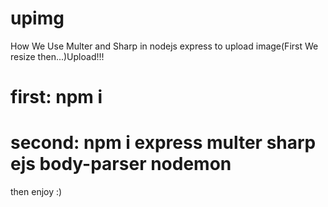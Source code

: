 # upimg
How We Use Multer and Sharp in nodejs express to upload image(First We resize then...)Upload!!! 

# first:  npm i
# second:  npm i express multer sharp ejs body-parser nodemon
then enjoy :)
